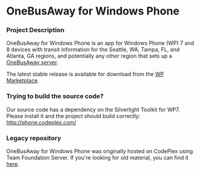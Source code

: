 OneBusAway for Windows Phone
========================

### Project Description
OneBusAway for Windows Phone is an app for Windows Phone (WP) 7 and 8 devices with transit information for the Seattle, WA, Tampa, FL, and Atlanta, GA regions, and potentially any other region that sets up a [OneBusAway server](http://onebusaway.org/).

The latest stable release is available for download from the [WP Marketplace](http://www.windowsphone.com/en-us/store/app/onebusaway/30dcbcc4-e3d0-df11-9eae-00237de2db9e?type=phoneapp&id=30dcbcc4-e3d0-df11-9eae-00237de2db9e&source=onebusawaysite).

### Trying to build the source code? 

Our source code has a dependency on the Silverlight Toolkit for WP7. Please install it and the project should build correctly: http://phone.codeplex.com/

### Legacy repository

OneBusAway for Windows Phone was originally hosted on CodePlex using Team Foundation Server.  If you're looking for old material, you can find it [here](https://onebusawaywp7.codeplex.com/).
